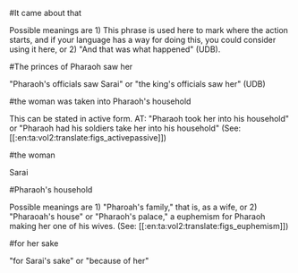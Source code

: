 #It came about that

Possible meanings are 1) This phrase is used here to mark where the action starts, and if your language has a way for doing this, you could consider using it here, or 2) "And that was what happened" (UDB).

#The princes of Pharaoh saw her

"Pharaoh's officials saw Sarai" or "the king's officials saw her" (UDB)

#the woman was taken into Pharaoh's household

This can be stated in active form. AT: "Pharaoh took her into his household" or "Pharaoh had his soldiers take her into his household" (See: [[:en:ta:vol2:translate:figs_activepassive]])

#the woman

Sarai

#Pharaoh's household

Possible meanings are 1) "Pharoah's family," that is, as a wife, or 2) "Pharaoah's house" or "Pharaoh's palace," a euphemism for Pharaoh making her one of his wives. (See: [[:en:ta:vol2:translate:figs_euphemism]])

#for her sake

"for Sarai's sake" or "because of her"